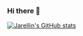 ### Hi there 👋
[![Jarellin's GitHub stats](https://github-readme-stats.vercel.app/api?username=LLLJJJYYY&theme=dark)](https://github.com/anuraghazra/github-readme-stats)
<!--
**LLLJJJYYY/LLLJJJYYY** is a ✨ _special_ ✨ repository because its `README.md` (this file) appears on your GitHub profile.

Here are some ideas to get you started:

- 🔭 I’m currently working on ...
- 🌱 I’m currently learning ...
- 👯 I’m looking to collaborate on ...
- 🤔 I’m looking for help with ...
- 💬 Ask me about ...
- 📫 How to reach me: ...
- 😄 Pronouns: ...
- ⚡ Fun fact: ...
-->
